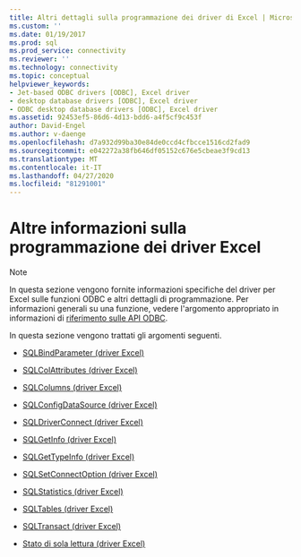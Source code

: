 ```yaml
---
title: Altri dettagli sulla programmazione dei driver di Excel | Microsoft Docs
ms.custom: ''
ms.date: 01/19/2017
ms.prod: sql
ms.prod_service: connectivity
ms.reviewer: ''
ms.technology: connectivity
ms.topic: conceptual
helpviewer_keywords:
- Jet-based ODBC drivers [ODBC], Excel driver
- desktop database drivers [ODBC], Excel driver
- ODBC desktop database drivers [ODBC], Excel driver
ms.assetid: 92453ef5-86d6-4d13-bdd6-a4f5cf9c453f
author: David-Engel
ms.author: v-daenge
ms.openlocfilehash: d7a932d99ba30e84de0ccd4cfbcce1516cd2fad9
ms.sourcegitcommit: e042272a38fb646df05152c676e5cbeae3f9cd13
ms.translationtype: MT
ms.contentlocale: it-IT
ms.lasthandoff: 04/27/2020
ms.locfileid: "81291001"
---
```

# <a name="other-excel-driver-programming-details"></a>Altre informazioni sulla programmazione dei driver Excel
> [!NOTE]  
>  In questa sezione vengono fornite informazioni specifiche del driver per Excel sulle funzioni ODBC e altri dettagli di programmazione. Per informazioni generali su una funzione, vedere l'argomento appropriato in informazioni di [riferimento sulle API ODBC](../../odbc/reference/syntax/odbc-api-reference.md).  
  
 In questa sezione vengono trattati gli argomenti seguenti.  
  
-   [SQLBindParameter (driver Excel)](../../odbc/microsoft/sqlbindparameter-excel-driver.md)  
  
-   [SQLColAttributes (driver Excel)](../../odbc/microsoft/sqlcolattributes-excel-driver.md)  
  
-   [SQLColumns (driver Excel)](../../odbc/microsoft/sqlcolumns-excel-driver.md)  
  
-   [SQLConfigDataSource (driver Excel)](../../odbc/microsoft/odbc-jet-sqlconfigdatasource-excel-driver.md)  
  
-   [SQLDriverConnect (driver Excel)](../../odbc/microsoft/sqldriverconnect-excel-driver.md)  
  
-   [SQLGetInfo (driver Excel)](../../odbc/microsoft/sqlgetinfo-excel-driver.md)  
  
-   [SQLGetTypeInfo (driver Excel)](../../odbc/microsoft/sqlgettypeinfo-excel-driver.md)  
  
-   [SQLSetConnectOption (driver Excel)](../../odbc/microsoft/sqlsetconnectoption-excel-driver.md)  
  
-   [SQLStatistics (driver Excel)](../../odbc/microsoft/sqlstatistics-excel-driver.md)  
  
-   [SQLTables (driver Excel)](../../odbc/microsoft/sqltables-excel-driver.md)  
  
-   [SQLTransact (driver Excel)](../../odbc/microsoft/sqltransact-excel-driver.md)  
  
-   [Stato di sola lettura (driver Excel)](../../odbc/microsoft/read-only-status-excel-driver.md)
